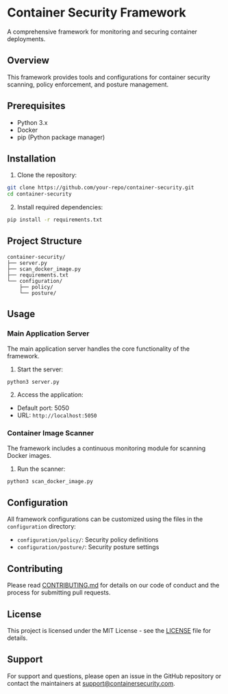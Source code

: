 # Container Security Framework

A comprehensive framework for monitoring and securing container deployments.

## Overview

This framework provides tools and configurations for container security scanning, policy enforcement, and posture management.

## Prerequisites

- Python 3.x
- Docker
- pip (Python package manager)

## Installation

1. Clone the repository:
```bash
git clone https://github.com/your-repo/container-security.git
cd container-security
```

2. Install required dependencies:
```bash
pip install -r requirements.txt
```

## Project Structure

```
container-security/
├── server.py
├── scan_docker_image.py
├── requirements.txt
└── configuration/
    ├── policy/
    └── posture/
```

## Usage

### Main Application Server

The main application server handles the core functionality of the framework.

1. Start the server:
```bash
python3 server.py
```

2. Access the application:
- Default port: 5050
- URL: `http://localhost:5050`

### Container Image Scanner

The framework includes a continuous monitoring module for scanning Docker images.

1. Run the scanner:
```bash
python3 scan_docker_image.py
```

## Configuration

All framework configurations can be customized using the files in the `configuration` directory:

- `configuration/policy/`: Security policy definitions
- `configuration/posture/`: Security posture settings

## Contributing

Please read [CONTRIBUTING.md](CONTRIBUTING.md) for details on our code of conduct and the process for submitting pull requests.

## License

This project is licensed under the MIT License - see the [LICENSE](LICENSE) file for details.

## Support

For support and questions, please open an issue in the GitHub repository or contact the maintainers at support@containersecurity.com.
